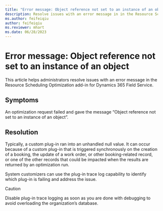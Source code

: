 ```yaml
---
title: "Error message: Object reference not set to an instance of an object"
description: Resolve issues with an error message in in the Resource Scheduling Optimization add-in for Dynamics 365 Field Service.
ms.author: feifeiqiu
author: feifeiqiu
ms.reviewer: mhart
ms.date: 06/28/2023
---
```


# Error message: Object reference not set to an instance of an object

This article helps administrators resolve issues with an error message in the Resource Scheduling Optimization add-in for Dynamics 365 Field Service.

## Symptoms

An optimization request failed and gave the message “Object reference not set to an instance of an object”.

## Resolution

Typically, a custom plug-in ran into an unhandled null value. It can occur because of a custom plug-in that is triggered synchronously on the creation of a booking, the update of a work order, or other booking-related record, or one of the other records that could be impacted when the results are returned by an optimization run.

System customizers can use the plug-in trace log capability to identify which plug-in is failing and address the issue.

> [!CAUTION]
> Disable plug-in trace logging as soon as you are done with debugging to avoid overloading the organization’s database.
